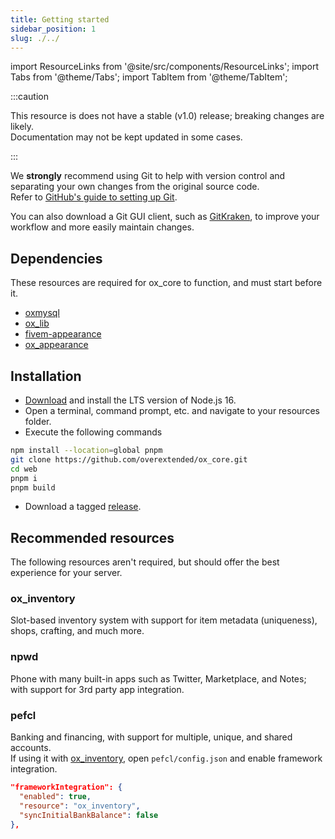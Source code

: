 ```yaml
---
title: Getting started
sidebar_position: 1
slug: ./../
---
```


import ResourceLinks from '@site/src/components/ResourceLinks';
import Tabs from '@theme/Tabs';
import TabItem from '@theme/TabItem';

:::caution

This resource is does not have a stable (v1.0) release; breaking changes are likely.  
Documentation may not be kept updated in some cases.

:::

We **strongly** recommend using Git to help with version control and separating your own changes from the original source code.  
Refer to [GitHub's guide to setting up Git](https://docs.github.com/en/get-started/quickstart/set-up-git#setting-up-git).

You can also download a Git GUI client, such as [GitKraken](https://www.gitkraken.com/), to improve your workflow and more easily maintain changes.

## Dependencies

These resources are required for ox_core to function, and must start before it.

- [oxmysql](https://github.com/overextended/oxmysql/)
- [ox_lib](https://github.com/overextended/ox_lib/)
- [fivem-appearance](https://github.com/pedr0fontoura/fivem-appearance)
- [ox_appearance](https://github.com/overextended/ox_appearance)

## Installation

<Tabs>
<TabItem value="1" label="Recommended">

- [Download](https://www.nodejs.org/) and install the LTS version of Node.js 16.
- Open a terminal, command prompt, etc. and navigate to your resources folder.
- Execute the following commands

```bash
npm install --location=global pnpm
git clone https://github.com/overextended/ox_core.git
cd web
pnpm i
pnpm build
```

</TabItem>
<TabItem value="2" label="Lazy">

- Download a tagged [release](https://github.com/overextended/ox_core/releases).

</TabItem>
</Tabs>

## Recommended resources

The following resources aren't required, but should offer the best experience for your server.

### ox_inventory

Slot-based inventory system with support for item metadata (uniqueness), shops, crafting, and much more.

<ResourceLinks repo="https://github.com/overextended/ox_inventory" docs="../ox_inventory"></ResourceLinks>

### npwd

Phone with many built-in apps such as Twitter, Marketplace, and Notes; with support for 3rd party app integration.

<ResourceLinks repo="https://github.com/project-error/npwd" docs="https://projecterror.dev/docs/npwd/start/installation"></ResourceLinks>

### pefcl

Banking and financing, with support for multiple, unique, and shared accounts.  
If using it with [ox_inventory](https://github.com/overextended/ox_inventory), open `pefcl/config.json` and enable framework integration.

```json
"frameworkIntegration": {
  "enabled": true,
  "resource": "ox_inventory",
  "syncInitialBankBalance": false
},
```

<ResourceLinks repo="https://github.com/project-error/pefcl" docs="https://projecterror.dev/docs/pefcl/installation"></ResourceLinks>
